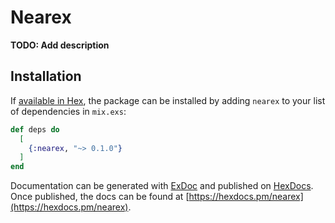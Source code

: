 # Nearex

**TODO: Add description**

## Installation

If [available in Hex](https://hex.pm/docs/publish), the package can be installed
by adding `nearex` to your list of dependencies in `mix.exs`:

```elixir
def deps do
  [
    {:nearex, "~> 0.1.0"}
  ]
end
```

Documentation can be generated with [ExDoc](https://github.com/elixir-lang/ex_doc)
and published on [HexDocs](https://hexdocs.pm). Once published, the docs can
be found at [https://hexdocs.pm/nearex](https://hexdocs.pm/nearex).

